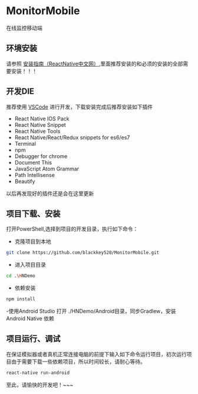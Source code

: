 # MonitorMobile
在线监控移动端


## 环境安装

请参照  [安装指南（ReactNative中文网）](http://reactnative.cn/docs/0.48/getting-started.html),里面推荐安装的和必须的安装的全部需要安装！！！

## 开发DIE

推荐使用 [VSCode](https://code.visualstudio.com/) 进行开发，下载安装完成后推荐安装如下插件
- React Native IOS Pack
- React Native Snippet
- React Native Tools
- React Native/React/Redux snippets for es6/es7
- Terminal
- npm
- Debugger for chrome
- Document This
- JavaScript Atom Grammar
- Path Intellisense
- Beautify

以后再发现好的插件还是会在这里更新

## 项目下载、安装

打开PowerShell,选择到项目的开发目录，执行如下命令：


- 克隆项目到本地
```bash
git clone https://github.com/blackkey520/MonitorMobile.git
```
- 进入项目目录
```bash
cd .\HNDemo
```

- 依赖安装
```bash
npm install
```


-使用Android Studio 打开 ./HNDemo/Android目录，同步Gradlew，安装Android Native 依赖
## 项目运行、调试


在保证模拟器或者真机正常连接电脑的前提下输入如下命令运行项目，初次运行项目由于需要下载一些依赖项目，所以时间较长，请耐心等待。

```bash
react-native run-android
```

至此，请愉快的开发吧！~~~
